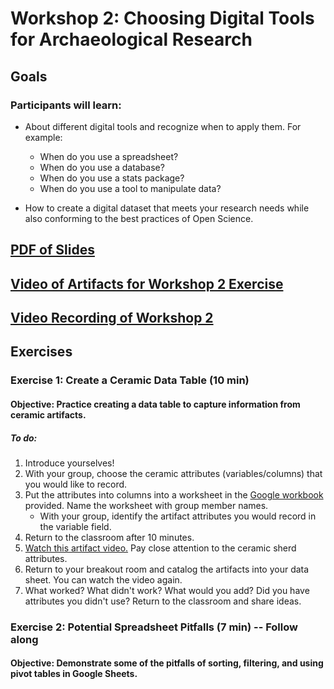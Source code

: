 # Workshop 2: Choosing Digital Tools for Archaeological Research

## Goals
### Participants will learn:
* About different digital tools and recognize when to apply them.  For example:
    * When do you use a spreadsheet?
    * When do you use a database?
    * When do you use a stats package?
    * When do you use a tool to manipulate data?

* How to create a digital dataset that meets your research needs while also conforming to the best practices of Open Science.

## [PDF of Slides](https://drive.google.com/file/d/1DLqI51F8vVG3-aQhlyDT3xNh7HoUMT_p/view?usp=sharing)

## [Video of Artifacts for Workshop 2 Exercise](https://vimeo.com/574561557)

## [Video Recording of Workshop 2](https://vimeo.com/576802211)

## Exercises
### Exercise 1: Create a Ceramic Data Table (10 min)
#### **Objective:** Practice creating a data table to capture information from ceramic artifacts.
##### To do:
1. Introduce yourselves!
2. With your group, choose the ceramic attributes (variables/columns) that you would like to record.
3. Put the attributes into columns into a worksheet in the [Google workbook](https://docs.google.com/spreadsheets/d/1685ZhEmZsuC35tjdZ-Oosy1e2OmHWrN49u7FlBzWr9o/edit?usp=sharing) provided. Name the worksheet with group member names.
   * With your group, identify the artifact attributes you would record in the variable field.
4. Return to the classroom after 10 minutes.
5. [Watch this artifact video.](https://vimeo.com/574561557) Pay close attention to the ceramic sherd attributes.
6. Return to your breakout room and catalog the artifacts into your data sheet. You can watch the video again.
7. What worked? What didn't work? What would you add? Did you have attributes you didn't use? Return to the classroom and share ideas.

### Exercise 2: Potential Spreadsheet Pitfalls (7 min) -- Follow along
#### **Objective:** Demonstrate some of the pitfalls of sorting, filtering, and using pivot tables in Google Sheets.
